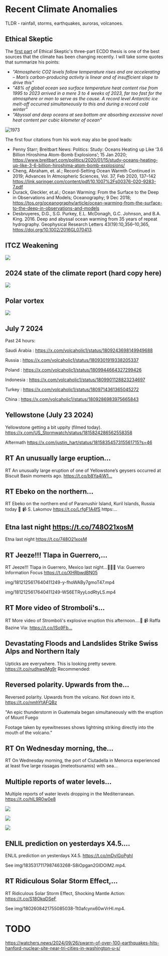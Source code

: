 # Recent Climate Anomalies

TLDR - rainfall, storms, earthquakes, auroras, volcanoes.

## Ethical Skeptic

The [first part](https://theethicalskeptic.com/2020/02/16/the-climate-change-alternative-we-ignore-to-our-peril/) of Ethical Skeptic's three-part ECDO thesis is one of the best sources that the climate has been changing recently. I will take some quotes that summarize his points:
- *"Atmospheric CO2 levels follow temperature rises and are accelerating – Man’s carbon-producing activity is linear and of insufficient slope to drive this"*
- *"48% of global ocean sea surface temperature heat content rise from 1995 to 2023 arrived in a mere 3 to 4 weeks of 2023, far too fast for the atmosphere or man to serve as the cause. A record level Antarctic ice melt-off occurred simultaneously to this and during a record cold winter"*
- *"Abyssal and deep oceans at sea bottom are absorbing excessive novel heat content per cubic kilometer of ocean"*

![1973](img/1973.jpg "ethical skeptic 1973 viz")

The first four citations from his work may also be good leads:
- Penny Starr; Breitbart News: Politics: Study: Oceans Heating up Like ‘3.6 Billion Hiroshima Atom-Bomb Explosions’; 15 Jan 2020; https://www.breitbart.com/politics/2020/01/15/study-oceans-heating-up-like-3-6-billion-hiroshima-atom-bomb-explosions/
- Cheng, Abraham, et. al.; Record-Setting Ocean Warmth Continued in 2019; Advances In Atmospheric Sciences, Vol. 37, Feb 2020, 137–142 https://link.springer.com/content/pdf/10.1007%2Fs00376-020-9283-7.pdf
- Durack, Gleckler, et.al.; Ocean Warming: From the Surface to the Deep in Observations and Models; Oceanography; 9 Dec 2018; https://tos.org/oceanography/article/ocean-warming-from-the-surface-to-the-deep-in-observations-and-models
- Desbruyeres, D.G., S.G. Purkey, E.L. McDonagh, G.C. Johnson, and B.A. King. 2016. Deep and abyssal ocean warming from 35 years of repeat hydrography. Geophysical Research Letters 43(19):10,356–10,365, https://doi.org/​10.1002/2016GL070413.

## ITCZ Weakening

![](img/ictz-wobbling.jpg)

## 2024 state of the climate report (hard copy here)

![](img/biae087.png)

## Polar vortex

![](img/polar-vortex.jpg)

## July 7 2024

Past 24 hours:

Saudi Arabia : https://x.com/volcaholic1/status/1809243698149949688

Russia : https://x.com/volcaholic1/status/1809301919338205337

Poland : https://x.com/volcaholic1/status/1809944664327299426

Indonesia : https://x.com/volcaholic1/status/1809901128823234697

Turkey : https://x.com/volcaholic1/status/1809714361365045272

China : https://x.com/volcaholic1/status/1809286983975665843

## Yellowstone (July 23 2024)

Yellowstone getting a bit uppity (filmed today).
https://x.com/US_Stormwatch/status/1815824286562558358

Aftermath https://x.com/justin_hart/status/1815835457315561715?s=46

## RT An unusually large eruption...

RT An unusually large eruption of one of Yellowstone’s geysers occurred at Biscuit Basin moments ago. https://t.co/b8Ya4iW1…

## RT Ebeko on the northern...

RT Ebeko on the northern end of Paramushir Island, Kuril Islands, Russia today 🌋 📹 S. Lakomov https://t.co/LrfgF1A4fS https:…

## Etna last night https://t.co/748O21xosM

Etna last night https://t.co/748O21xosM

## RT Jeeze!!! Tlapa in Guerrero,...

RT Jeeze!!! Tlapa in Guerrero, Mexico last night...🌊👀😱 Via: Guerrero Information Focus https://t.co/XHRbwdBN05

img/1812125617640411249-y-fhoWABy7gmoT47.mp4

img/1812125617640411249-WS6ETRyyLodRtyLS.mp4

## RT More video of Stromboli's...

RT More video of Stromboli's explosive eruption this afternoon....👀 📹 Raffa Bazine Via: https://t.co/ISo9Fb…

## Devastating Floods and Landslides Strike Swiss Alps and Northern Italy

Upticks are everywhere. This is looking pretty severe. https://t.co/rudhwpMg9r Recommended:

## Reversed polarity. Upwards from the...

Reversed polarity. Upwards from the volcano. Not down into it. https://t.co/nmhYtAFQBz

"An epic thunderstorm in Guatemala began simultaneously with the eruption of Mount Fuego

Footage taken by eyewitnesses shows lightning striking directly into the mouth of the volcano."

## RT On Wednesday morning, the...

RT On Wednesday morning, the port of Ciutadella in Menorca experienced at least five large rissagas (meteotsunamis) with sea…

## Multiple reports of water levels...

Multiple reports of water levels dropping in the Mediterranean. https://t.co/hlL9R0w0e8

![](img/1628434833654292480-Fplc1sbWcAI5G4t.png)

![](img/1628434833654292480-Fplc1saXEAIGDaN.png)

![](img/1628434833654292480-Fplc1saX0AE3rTE.png)

## ENLIL prediction on yesterdays X4.5....

ENLIL prediction on yesterdays X4.5. https://t.co/mDyIGoPghI

See img/1835317117987463268-S8iOpgan2GIDOlM2.mp4.

## RT Ridiculous Solar Storm Effect,...

RT Ridiculous Solar Storm Effect, Shocking Mantle Action: https://t.co/S18OkqDSeF

See img/1802608421755085038-Tt0afcynx60wVrHI.mp4.

# TODO

https://watchers.news/2024/09/26/swarm-of-over-100-earthquakes-hits-hanford-nuclear-site-near-tri-cities-in-washington-u-s/